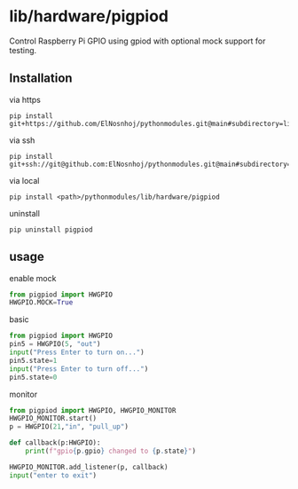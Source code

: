 # lib/hardware/pigpiod

Control Raspberry Pi GPIO using gpiod with optional mock support for testing.

## Installation
via https
```
pip install git+https://github.com/ElNosnhoj/pythonmodules.git@main#subdirectory=lib/hardware/pigpiod
```

via ssh
```
pip install git+ssh://git@github.com:ElNosnhoj/pythonmodules.git@main#subdirectory=lib/hardware/pigpiod
```

via local
```
pip install <path>/pythonmodules/lib/hardware/pigpiod
```

uninstall
```
pip uninstall pigpiod
```

## usage
enable mock
```python
from pigpiod import HWGPIO
HWGPIO.MOCK=True
```


basic
```python
from pigpiod import HWGPIO
pin5 = HWGPIO(5, "out")
input("Press Enter to turn on...")
pin5.state=1
input("Press Enter to turn off...")
pin5.state=0
```

monitor
```python
from pigpiod import HWGPIO, HWGPIO_MONITOR
HWGPIO_MONITOR.start()
p = HWGPIO(21,"in", "pull_up")

def callback(p:HWGPIO):
    print(f"gpio{p.gpio} changed to {p.state}")

HWGPIO_MONITOR.add_listener(p, callback)
input("enter to exit")
```